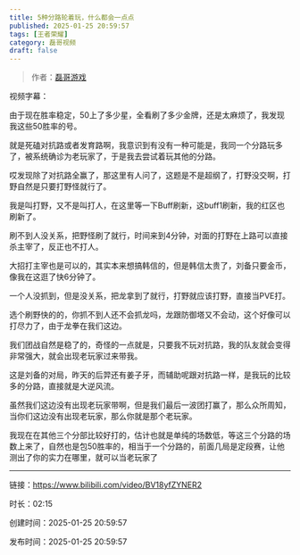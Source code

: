 ```yaml
---
title: 5种分路轮着玩，什么都会一点点
published: 2025-01-25 20:59:57
tags: [王者荣耀]
category: 磊哥视频
draft: false
---
```



> 作者：[磊哥游戏](https://space.bilibili.com/268941858?spm_id_from=333.788.upinfo.head.click)

视频字幕：

由于现在胜率稳定，50上了多少星，全看刷了多少金牌，还是太麻烦了，我发现我这些50胜率的号。

就是死磕对抗路或者发育路啊，我意识到有没有一种可能是，我同一个分路玩多了，被系统确诊为老玩家了，于是我去尝试着玩其他的分路。

哎发现除了对抗路全赢了，那这里有人问了，这题是不是超纲了，打野没交啊，打野自然是只要打野怪就行了。

我是叫打野，又不是叫打人，在这里等一下Buff刷新，这buff1刷新，我的红区也刷新了。

刷不到人没关系，把野怪刷了就行，时间来到4分钟，对面的打野在上路可以直接杀主宰了，反正也不打人。

大招打主宰也是可以的，其实本来想搞韩信的，但是韩信太贵了，刘备只要金币，像我在这逛了快6分钟了。

一个人没抓到，但是没关系，把龙拿到了就行，打野就应该打野，直接当PVE打。

选个刷野快的的，你抓不到人还不会抓龙吗，龙跟防御塔又不会动，这个好像可以打尽力了，由于龙拳在我们这边。

我们团战自然是稳了的，奇怪的一点就是，只要我不玩对抗路，我的队友就会变得非常强大，就会出现老玩家过来带我。

这是刘备的对局，昨天的后羿还有姜子牙，而辅助呢跟对抗路一样，是我玩的比较多的分路，直接就是大逆风流。

虽然我们这边没有出现老玩家带啊，但是我们最后一波团打赢了，那么众所周知，当你们这边没有出现老玩家，那么你就是那个老玩家。

我现在在其他三个分部比较好打的，估计也就是单纯的场数低，等这三个分路的场数上来了，自然也是包50胜率的，相当于一个分路的，前面几局是定段赛，让他测出了你的实力在哪里，就可以当老玩家了

---


链接：https://www.bilibili.com/video/BV18yfZYNER2



时长：02:15

创建时间：2025-01-25 20:59:57

发布时间：2025-01-25 20:59:57
